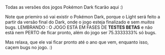 Todas as versões dos jogos Pokémon Dark ficarão aqui :)

Note que priemiro só vai existir o Pokémon Dark, porque o Light será feito a partir da versão final do Dark, onde o jogo esteja finalizado e sem *muitos* bugs.
LEMBRANDO : O JOGO ESTÁ EM FASES DE **TESTES BETAS** e não está nem PERTO de ficar pronto, além do jogo ser 75.3333333% só bugs.

Mas relaxa, que ele vai ficar pronto até o ano que vem, enquanto isso, caçem bugs no jogo. :)
